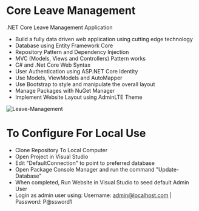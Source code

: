 # Core Leave Management
.NET Core Leave Management Application
- Build a fully data driven web application using cutting edge technology 
- Database using Entity Framework Core
- Repository Pattern and Dependency Injection
- MVC (Models, Views and Controllers) Pattern works
- C# and .Net Core Web Syntax
- User Authentication using ASP.NET Core Identity
- Use Models, ViewModels and AutoMapper 
- Use Bootstrap to style and manipulate the overall layout
- Manage Packages with NuGet Manager
- Implement Website Layout using AdminLTE Theme

![Leave-Management](https://pasteboard.co/JqhNuKf.png)

# To Configure For Local Use
- Clone Repository To Local Computer
- Open Project in Visual Studio
- Edit "DefaultConnection" to point to preferred database
- Open Package Console Manager and run the command "Update-Database"
- When completed, Run Website in Visual Studio to seed default Admin User
- Login as admin user using: Username: admin@localhost.com | Password: P@ssword1
